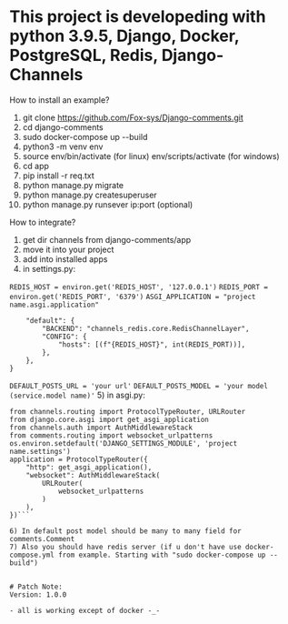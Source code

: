 # This project is developeding with python 3.9.5, Django, Docker, PostgreSQL, Redis, Django-Channels
How to install an example?
1) git clone https://github.com/Fox-sys/Django-comments.git
2) cd django-comments
3) sudo docker-compose up --build
4) python3 -m venv env 
5) source env/bin/activate (for linux) env/scripts/activate (for windows)
6) cd app 
7) pip install -r req.txt
8) python manage.py migrate
9) python manage.py createsuperuser
10) python manage.py runsever ip:port (optional)

How to integrate?
1) get dir channels from django-comments/app
2) move it into your project
3) add into installed apps 
4) in settings.py:

```REDIS_HOST = environ.get('REDIS_HOST', '127.0.0.1')```
```REDIS_PORT = environ.get('REDIS_PORT', '6379')```
```ASGI_APPLICATION = "project name.asgi.application"```
```CHANNEL_LAYERS = {
    "default": {
        "BACKEND": "channels_redis.core.RedisChannelLayer",
        "CONFIG": {
            "hosts": [(f"{REDIS_HOST}", int(REDIS_PORT))],
        },
    },
}
```
```DEFAULT_POSTS_URL = 'your url'```
```DEFAULT_POSTS_MODEL = 'your model (service.model name)'```
5) in asgi.py:
```import os
from channels.routing import ProtocolTypeRouter, URLRouter
from django.core.asgi import get_asgi_application
from channels.auth import AuthMiddlewareStack
from comments.routing import websocket_urlpatterns
os.environ.setdefault('DJANGO_SETTINGS_MODULE', 'project name.settings')
application = ProtocolTypeRouter({
    "http": get_asgi_application(),
    "websocket": AuthMiddlewareStack(
        URLRouter(
            websocket_urlpatterns
        )
    ),
})```

6) In default post model should be many to many field for comments.Comment
7) Also you should have redis server (if u don't have use docker-compose.yml from example. Starting with "sudo docker-compose up --build")


# Patch Note:
Version: 1.0.0 

- all is working except of docker -_- 